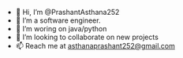 - 👋 Hi, I’m @PrashantAsthana252
- 👀 I’m a software engineer.
- 🌱 I’m woring on java/python
- 💞️ I’m looking to collaborate on new projects
- 📫 Reach me at asthanaprashant252@gmail.com

<!---
PrashantAsthana252/PrashantAsthana252 is a ✨ special ✨ repository because its `README.md` (this file) appears on your GitHub profile.
You can click the Preview link to take a look at your changes.
--->
